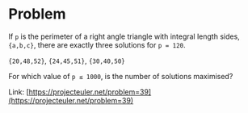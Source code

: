 # Problem
If `p` is the perimeter of a right angle triangle with integral length sides, `{a,b,c}`, there are exactly three solutions for `p = 120`.


`{20,48,52}`, `{24,45,51}`, `{30,40,50}`

For which value of `p ≤ 1000`, is the number of solutions maximised?

Link: [https://projecteuler.net/problem=39](https://projecteuler.net/problem=39)